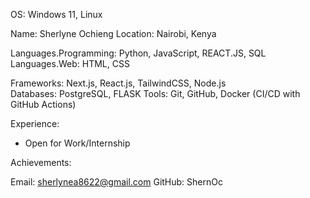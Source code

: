 OS: Windows 11, Linux 

Name: Sherlyne Ochieng 
Location: Nairobi, Kenya

Languages.Programming: Python, JavaScript, REACT.JS, SQL 
Languages.Web: HTML, CSS

Frameworks: Next.js, React.js, TailwindCSS, Node.js  
Databases: PostgreSQL, FLASK
Tools: Git, GitHub, Docker (CI/CD with GitHub Actions)

Experience:
- Open for Work/Internship 

Achievements:

Email: sherlynea8622@gmail.com
GitHub: ShernOc
